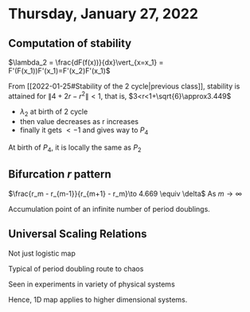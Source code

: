 # Thursday, January 27, 2022

## Computation of stability

$\lambda_2 = \frac{dF(f(x))}{dx}\vert_{x=x_1} = F'(F(x_1))F'(x_1)=F'(x_2)F'(x_1)$

From [[2022-01-25#Stability  of the 2 cycle\|previous class]], stability is attained for $\|4+2r-r^2\| < 1$, that is, $3<r<1+\sqrt{6}\approx3.449$

* $\lambda_2$ at birth of 2 cycle
* then value decreases as r increases
* finally it gets $< -1$ and gives way to $P_4$
  
At birth of $P_4$, it is locally the same as $P_2$

## Bifurcation $r$ pattern

$\frac{r_m - r_{m-1}}{r_{m+1} - r_m}\to 4.669 \equiv \delta$
As $m\to \infty$

Accumulation point of an infinite number of period doublings.

## Universal Scaling Relations

Not just logistic map

Typical of period doubling route to chaos

Seen in experiments in variety of physical systems

Hence, 1D map applies to higher dimensional systems.

[//begin]: # "Autogenerated link references for markdown compatibility"
[2022-01-25#Stability  of the 2 cycle|previous class]: 2022-01-25 "Tuesday, January 25, 2022"
[//end]: # "Autogenerated link references"